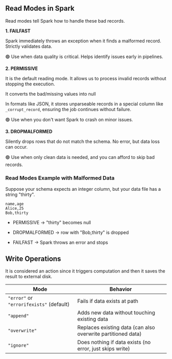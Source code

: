 ## Read Modes in Spark

Read modes tell Spark how to handle these bad records.

**1. FAILFAST**

Spark immediately throws an exception when it finds a malformed record. Strictly validates data.

🟢 Use when data quality is critical. Helps identify issues early in pipelines.

**2. PERMISSIVE**

It is the default reading mode. It allows us to process invalid records without stopping the execution.

It converts the bad/missing values into null

In formats like JSON, it stores unparseable records in a special column like `_corrupt_record`, ensuring the job continues without failure.

🟢 Use when you don't want Spark to crash on minor issues.

**3. DROPMALFORMED**

Silently drops rows that do not match the schema. No error, but data loss can occur.

🟢 Use when only clean data is needed, and you can afford to skip bad records.

### Read Modes Example with Malformed Data

Suppose your schema expects an integer column, but your data file has a string "thirty".

```csv
name,age
Alice,25
Bob,thirty
```

- PERMISSIVE → "thirty" becomes null

- DROPMALFORMED → row with "Bob,thirty" is dropped

- FAILFAST → Spark throws an error and stops

## Write Operations

It is considered an action since it triggers computation and then it saves the result to external disk.

| Mode                                     | Behavior                                                     |
| ---------------------------------------- | ------------------------------------------------------------ |
| `"error"` or `"errorifexists"` (default) | Fails if data exists at path                                 |
| `"append"`                               | Adds new data without touching existing data                 |
| `"overwrite"`                            | Replaces existing data (can also overwrite partitioned data) |
| `"ignore"`                               | Does nothing if data exists (no error, just skips write)     |
